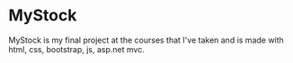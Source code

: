 # MyStock
MyStock is my final project at the courses that I've taken and is made with html, css, bootstrap, js, asp.net mvc.

